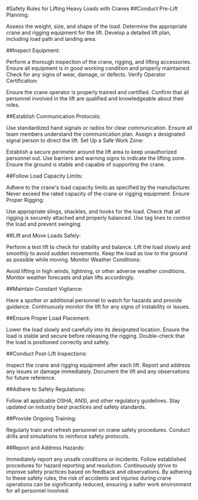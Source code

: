 #Safety Rules for Lifting Heavy Loads with Cranes
##Conduct Pre-Lift Planning:

Assess the weight, size, and shape of the load.
Determine the appropriate crane and rigging equipment for the lift.
Develop a detailed lift plan, including load path and landing area.

##Inspect Equipment:

Perform a thorough inspection of the crane, rigging, and lifting accessories.
Ensure all equipment is in good working condition and properly maintained.
Check for any signs of wear, damage, or defects.
Verify Operator Certification:

Ensure the crane operator is properly trained and certified.
Confirm that all personnel involved in the lift are qualified and knowledgeable about their roles.

##Establish Communication Protocols:

Use standardized hand signals or radios for clear communication.
Ensure all team members understand the communication plan.
Assign a designated signal person to direct the lift.
Set Up a Safe Work Zone:

Establish a secure perimeter around the lift area to keep unauthorized personnel out.
Use barriers and warning signs to indicate the lifting zone.
Ensure the ground is stable and capable of supporting the crane.

##Follow Load Capacity Limits:

Adhere to the crane's load capacity limits as specified by the manufacturer.
Never exceed the rated capacity of the crane or rigging equipment.
Ensure Proper Rigging:

Use appropriate slings, shackles, and hooks for the load.
Check that all rigging is securely attached and properly balanced.
Use tag lines to control the load and prevent swinging.

##Lift and Move Loads Safely:

Perform a test lift to check for stability and balance.
Lift the load slowly and smoothly to avoid sudden movements.
Keep the load as low to the ground as possible while moving.
Monitor Weather Conditions:

Avoid lifting in high winds, lightning, or other adverse weather conditions.
Monitor weather forecasts and plan lifts accordingly.

##Maintain Constant Vigilance:

Have a spotter or additional personnel to watch for hazards and provide guidance.
Continuously monitor the lift for any signs of instability or issues.

##Ensure Proper Load Placement:

Lower the load slowly and carefully into its designated location.
Ensure the load is stable and secure before releasing the rigging.
Double-check that the load is positioned correctly and safely.

##Conduct Post-Lift Inspections:

Inspect the crane and rigging equipment after each lift.
Report and address any issues or damage immediately.
Document the lift and any observations for future reference.

##Adhere to Safety Regulations:

Follow all applicable OSHA, ANSI, and other regulatory guidelines.
Stay updated on industry best practices and safety standards.

##Provide Ongoing Training:

Regularly train and refresh personnel on crane safety procedures.
Conduct drills and simulations to reinforce safety protocols.

##Report and Address Hazards:

Immediately report any unsafe conditions or incidents.
Follow established procedures for hazard reporting and resolution.
Continuously strive to improve safety practices based on feedback and observations.
By adhering to these safety rules, the risk of accidents and injuries during crane operations can be significantly reduced, ensuring a safer work environment for all personnel involved.
